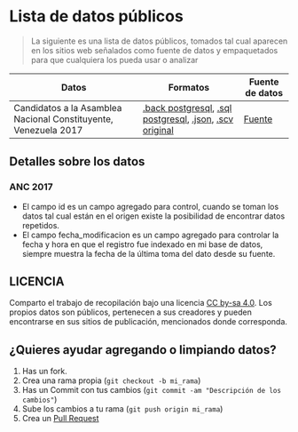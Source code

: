 # Lista de datos públicos
> La siguiente es una lista de datos públicos, tomados tal cual aparecen en los sitios web señalados como fuente de datos y empaquetados para que cualquiera los pueda usar o analizar


Datos | Formatos | Fuente de datos
--- | --- | ---
Candidatos a la Asamblea Nacional Constituyente, Venezuela 2017 | [.back postgresql][ancBack], [.sql postgresql][ancsql], [.json][ancJson], [.scv][ancSCV] [original][oriJson] | [Fuente][ancFuente]

Detalles sobre los datos
-----------
### ANC 2017
- El campo id es un campo agregado para control, cuando se toman los datos tal cual están en el origen existe la posibilidad de encontrar datos repetidos.
- El campo fecha_modificacion es un campo agregado para controlar la fecha y hora en que el registro fue indexado en mi base de datos, siempre muestra la fecha de la última toma del dato desde su fuente.


LICENCIA
------------
Comparto el trabajo de recopilación bajo una licencia [CC by-sa 4.0](https://creativecommons.org/licenses/by-sa/4.0/). Los propios datos son públicos, pertenecen a sus creadores y pueden encontrarse en sus sitios de publicación, mencionados donde corresponda.


¿Quieres ayudar agregando o limpiando datos? 
------------
1. Has un fork.
2. Crea una rama propia (`git checkout -b mi_rama`)
3. Has un Commit con tus cambios (`git commit -am "Descripción de los cambios"`)
4. Sube los cambios a tu rama (`git push origin mi_rama`)
5. Crea un [Pull Request][1]

[1]: http://github.com/asosab/open_data/pulls
[ancJson]: https://github.com/asosab/open_data/raw/master/anc17/anc.json
[ancSCV]: https://github.com/asosab/open_data/raw/master/anc17/anc.scv
[oriJson]: https://github.com/asosab/open_data/raw/master/anc17/original.json
[ancsql]: https://github.com/asosab/open_data/raw/master/anc17/anc.sql
[ancBack]: https://github.com/asosab/open_data/raw/master/anc17/anc.backup
[ancFuente]: http://constituyente2017.cne.gob.ve/resultados_2017Final/
[boletin2]: http://www.cne.gob.ve/web/sala_prensa/noticia_detallada.php?id=3553